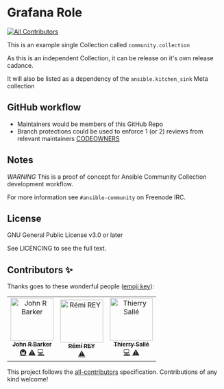 # Grafana Role
[![All Contributors](https://img.shields.io/badge/all_contributors-3-orange.svg?style=flat-square)](#contributors)

This is an example single Collection called `community.collection`

As this is an independent Collection, it can be release on it's own release cadance.

It will also be listed as a dependency of the `ansible.kitchen_sink` Meta collection

## GitHub workflow

* Maintainers would be members of this GitHub Repo
* Branch protections could be used to enforce 1 (or 2) reviews from relevant maintainers [CODEOWNERS](.github/CODEOWNERS)


## Notes

*WARNING* This is a proof of concept for Ansible Community Collection development workflow.

For more information see `#ansible-community` on Freenode IRC.

## License

GNU General Public License v3.0 or later

See LICENCING to see the full text.

## Contributors ✨

Thanks goes to these wonderful people ([emoji key](https://allcontributors.org/docs/en/emoji-key)):

<!-- ALL-CONTRIBUTORS-LIST:START - Do not remove or modify this section -->
<!-- prettier-ignore -->
<table>
  <tr>
    <td align="center"><a href="https://github.com/gundalow"><img src="https://avatars1.githubusercontent.com/u/940557?v=4" width="100px;" alt="John R Barker"/><br /><sub><b>John R Barker</b></sub></a><br /><a href="#infra-gundalow" title="Infrastructure (Hosting, Build-Tools, etc)">🚇</a> <a href="https://github.com/ansible-collections/grafana/commits?author=gundalow" title="Tests">⚠️</a> <a href="https://github.com/ansible-collections/grafana/commits?author=gundalow" title="Code">💻</a></td>
    <td align="center"><a href="https://github.com/rrey"><img src="https://avatars1.githubusercontent.com/u/2752379?v=4" width="100px;" alt="Rémi REY"/><br /><sub><b>Rémi REY</b></sub></a><br /><a href="https://github.com/ansible-collections/grafana/commits?author=rrey" title="Tests">⚠️</a></td>
    <td align="center"><a href="https://aperogeek.fr"><img src="https://avatars1.githubusercontent.com/u/1336359?v=4" width="100px;" alt="Thierry Sallé"/><br /><sub><b>Thierry Sallé</b></sub></a><br /><a href="https://github.com/ansible-collections/grafana/commits?author=seuf" title="Code">💻</a> <a href="https://github.com/ansible-collections/grafana/commits?author=seuf" title="Tests">⚠️</a></td>
  </tr>
</table>

<!-- ALL-CONTRIBUTORS-LIST:END -->

This project follows the [all-contributors](https://github.com/all-contributors/all-contributors) specification. Contributions of any kind welcome!
